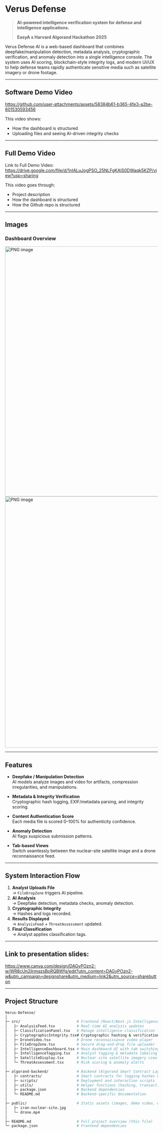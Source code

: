 # Verus Defense 

> **AI-powered intelligence verification system for defense and intelligence applications.**
> 
> **EasyA x Harvard Algorand Hackathon 2025**

Verus Defense AI is a web-based dashboard that combines deepfake/manipulation detection, metadata analysis, cryptographic verification, and anomaly detection into a single intelligence console. The system uses AI scoring, blockchain-style integrity logs, and modern UI/UX to help defense teams rapidly authenticate sensitive media such as satellite imagery or drone footage.

--- 

## Software Demo Video

https://github.com/user-attachments/assets/58384b61-b365-4fe3-a2be-601530593456

This video shows:
- How the dashboard is structured
- Uploading files and seeing AI-driven integrity checks
  
---

## Full Demo Video 

Link to Full Demo Video: 
https://drive.google.com/file/d/1nIALuJogPSO_25NLFgKAlS0DWaqk5KZP/view?usp=sharing

This video goes through:
- Project description
- How the dashboard is structured
- How the Github repo is structured
  
---

## Images

### Dashboard Overview
<img width="1511" height="820" alt="PNG image" src="https://github.com/user-attachments/assets/bd1be602-9743-49ac-ba58-3c1a0699fee7" />
<img width="1498" height="824" alt="PNG image" src="https://github.com/user-attachments/assets/92479782-c0bc-4093-99c7-5823f371c76b" />

---

## Features

- **Deepfake / Manipulation Detection**  
  AI models analyze images and video for artifacts, compression irregularities, and manipulations.

- **Metadata & Integrity Verification**  
  Cryptographic hash logging, EXIF/metadata parsing, and integrity scoring.

- **Content Authentication Score**  
  Each media file is scored 0–100% for authenticity confidence.

- **Anomaly Detection**  
  AI flags suspicious submission patterns.

- **Tab-based Views**  
  Switch seamlessly between the nuclear-site satellite image and a drone reconnaissance feed.

---

## System Interaction Flow

1. **Analyst Uploads File**  
   → `FileDropZone` triggers AI pipeline.  
2. **AI Analysis**  
   → Deepfake detection, metadata checks, anomaly detection.  
3. **Cryptographic Integrity**  
   → Hashes and logs recorded.  
4. **Results Displayed**  
   → `AnalysisFeed` + `ThreatAssessment` updated.   
5. **Final Classification**  
   → Analyst applies classification tags.

---

## Link to presentation slides: 

https://www.canva.com/design/DAGyPOzn2-w/WR8cUn2ilrmqzsBoRQBWfg/edit?utm_content=DAGyPOzn2-w&utm_campaign=designshare&utm_medium=link2&utm_source=sharebutton 

---

## Project Structure

```bash
Verus-Defense/
│
├─ src/                          # Frontend (React/Next.js Intelligence Dashboard)
│   ├─ AnalysisFeed.tsx          # Real-time AI analysis updates
│   ├─ ClassificationPanel.tsx   # Manage intelligence classification levels
│   ├─ CryptographicIntegrity.tsx# Cryptographic hashing & verification display
│   ├─ DroneVideo.tsx            # Drone reconnaissance video player
│   ├─ FileDropZone.tsx          # Secure drag-and-drop file uploader
│   ├─ IntelligenceDashboard.tsx # Main dashboard UI with tab switching
│   ├─ IntelligenceTagging.tsx   # Analyst tagging & metadata labeling
│   ├─ SatelliteDisplay.tsx      # Nuclear site satellite imagery view
│   └─ ThreatAssessment.tsx      # Risk scoring & anomaly alerts
│
├─ algorand-backend/             # Backend (Algorand Smart Contract Layer)
│   ├─ contracts/                # Smart contracts for logging hashes & scores
│   ├─ scripts/                  # Deployment and interaction scripts
│   ├─ utils/                    # Helper functions (hashing, transactions)
│   ├─ package.json              # Backend dependencies
│   └─ README.md                 # Backend-specific documentation
│
├─ public/                       # Static assets (images, demo video, etc.)
│   ├─ iran-nuclear-site.jpg
│   └─ drone.mp4
│
├─ README.md                     # Full project overview (this file)
└─ package.json                  # Frontend dependencies
